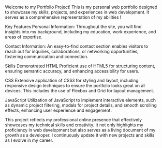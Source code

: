 Welcome to my Portfolio Project! This is my personal web portfolio designed to showcase my skills, projects, and experiences in web development. It serves as a comprehensive representation of my abilities !

Key Features
Personal Information: Throughout the site, you will find insights into my background, including my education, work experience, and areas of expertise.

Contact Information: An easy-to-find contact section enables visitors to reach out for inquiries, collaborations, or networking opportunities, fostering communication and connection.

Skills Demonstrated
HTML Proficient use of HTML5 for structuring content, ensuring semantic accuracy, and enhancing accessibility for users.

CSS Extensive application of CSS3 for styling and layout, including responsive design techniques to ensure the portfolio looks great on all devices. This includes the use of Flexbox and Grid for layout management.

JavaScript Utilization of JavaScript to implement interactive elements, such as dynamic project filtering, modals for project details, and smooth scrolling effects, enhancing user experience and engagement.

This project reflects my professional online presence that effectively showcases my technical skills and creativity. It not only highlights my proficiency in web development but also serves as a living document of my growth as a developer. I continuously update it with new projects and skills as I evolve in my career.

